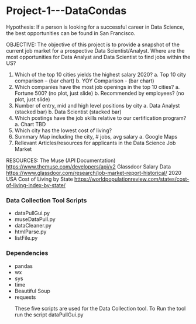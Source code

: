 # Project-1---DataCondas
Hypothesis: If a person is looking for a successful career in Data Science, the best opportunities can be found in San Francisco.

OBJECTIVE: 
The objective of this project is to provide a snapshot of the current job market for a prospective Data Scientist/Analyst. 
Where are the most opportunities for Data Analyst and Data Scientist to find jobs within the US?
1.	Which of the top 10 cities yields the highest salary 2020? 
	a.	Top 10 city comparison – (bar chart)
	b.	YOY Comparison - (bar chart)
2.	Which companies have the most job openings in the top 10 cities?
	a.	Fortune 500? (no plot, just slide)
	b.	Recommended by employees? (no plot, just slide)
3.	Number of entry, mid and high level positions by city
	a.	Data Analyst (stacked bar)
	b.	Data Scientist (stacked bar)
4.	Which postings have the job skills relative to our certification program?
	a.	Chart TBD
5.	Which city has the lowest cost of living?
6.	Summary Map including the city, # jobs, avg salary
	a.	Google Maps
7. 	Rellevant Articles/resources for applicants in the Data Science Job Market

RESOURCES:
The Muse (API Documentation)
https://www.themuse.com/developers/api/v2
Glassdoor Salary Data
https://www.glassdoor.com/research/job-market-report-historical/
2020 USA Cost of Living by State
https://worldpopulationreview.com/states/cost-of-living-index-by-state/


<h3>Data Collection Tool Scripts</h3>
<ul> 
	<li>dataPullGui.py</li>
	<li>museDataPull.py</li>
	<li>dataCleaner.py</li>
	<li>htmlParse.py</li> 
	<li>listFile.py</li> 
</ul>

<h3>Dependencies</h3>
<ul>
	<li>pandas</li>
	<li>wx</li> 
	<li>sys</li>
	<li>time</li>
	<li>Beautiful Soup</li>
	<li>requests</li>

</p>These five scripts are used for the Data Collection tool. To Run the tool run the script dataPullGui.py</p>


